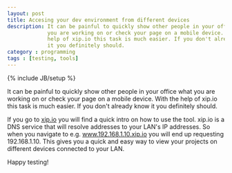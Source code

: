 ```yaml
---
layout: post
title: Accesing your dev environment from different devices
description: It can be painful to quickly show other people in your office what
             you are working on or check your page on a mobile device. With the
             help of xip.io this task is much easier. If you don't already know
             it you definitely should.
category : programming
tags : [testing, tools]
---
```

{% include JB/setup %}

It can be painful to quickly show other people in your office what you are working
on or check your page on a mobile device. With the help of xip.io this task is
much easier. If you don't already know it you definitely should.

If you go to [xip.io](http://xip.io) you will find a quick intro on how to use the
tool. xip.io is a DNS service that will resolve addresses to your LAN's IP addresses.
So when you navigate to e.g. www.192.168.1.10.xip.io you will end up requesting
192.168.1.10. This gives you a quick and easy way to view your projects on different
devices connected to your LAN.

Happy testing!
